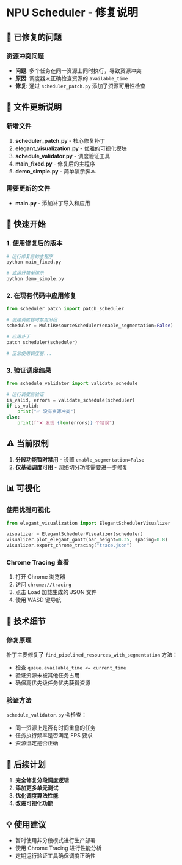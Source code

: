 # NPU Scheduler - 修复说明

## 🐛 已修复的问题

### 资源冲突问题
- **问题**: 多个任务在同一资源上同时执行，导致资源冲突
- **原因**: 调度器未正确检查资源的 `available_time`
- **修复**: 通过 `scheduler_patch.py` 添加了资源可用性检查

## 📁 文件更新说明

### 新增文件
1. **scheduler_patch.py** - 核心修复补丁
2. **elegant_visualization.py** - 优雅的可视化模块
3. **schedule_validator.py** - 调度验证工具
4. **main_fixed.py** - 修复后的主程序
5. **demo_simple.py** - 简单演示脚本

### 需要更新的文件
- **main.py** - 添加补丁导入和应用

## 🚀 快速开始

### 1. 使用修复后的版本
```bash
# 运行修复后的主程序
python main_fixed.py

# 或运行简单演示
python demo_simple.py
```

### 2. 在现有代码中应用修复
```python
from scheduler_patch import patch_scheduler

# 创建调度器时禁用分段
scheduler = MultiResourceScheduler(enable_segmentation=False)

# 应用补丁
patch_scheduler(scheduler)

# 正常使用调度器...
```

### 3. 验证调度结果
```python
from schedule_validator import validate_schedule

# 运行调度后验证
is_valid, errors = validate_schedule(scheduler)
if is_valid:
    print("✅ 没有资源冲突")
else:
    print(f"❌ 发现 {len(errors)} 个错误")
```

## ⚠️ 当前限制

1. **分段功能暂时禁用** - 设置 `enable_segmentation=False`
2. **仅基础调度可用** - 网络切分功能需要进一步修复

## 📊 可视化

### 使用优雅可视化
```python
from elegant_visualization import ElegantSchedulerVisualizer

visualizer = ElegantSchedulerVisualizer(scheduler)
visualizer.plot_elegant_gantt(bar_height=0.35, spacing=0.8)
visualizer.export_chrome_tracing("trace.json")
```

### Chrome Tracing 查看
1. 打开 Chrome 浏览器
2. 访问 `chrome://tracing`
3. 点击 Load 加载生成的 JSON 文件
4. 使用 WASD 键导航

## 🔧 技术细节

### 修复原理
补丁主要修复了 `find_pipelined_resources_with_segmentation` 方法：
- 检查 `queue.available_time <= current_time`
- 验证资源未被其他任务占用
- 确保高优先级任务优先获得资源

### 验证方法
`schedule_validator.py` 会检查：
- 同一资源上是否有时间重叠的任务
- 任务执行频率是否满足 FPS 要求
- 资源绑定是否正确

## 📝 后续计划

1. **完全修复分段调度逻辑**
2. **添加更多单元测试**
3. **优化调度算法性能**
4. **改进可视化功能**

## 💡 使用建议

- 暂时使用非分段模式进行生产部署
- 使用 Chrome Tracing 进行性能分析
- 定期运行验证工具确保调度正确性
